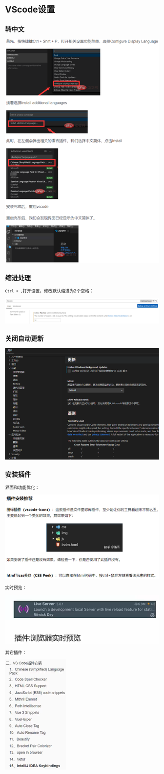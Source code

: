 # VScode设置

## 转中文

<img src="img/VScode设置/VScode转中文.png" alt="VScode转中文"  />

## 缩进处理

`Ctrl + ,`打开设置，修改默认缩进为2个空格：

![image-20241211175607197](img/VScode设置/image-20241211175607197.png)

## 关闭自动更新

<img src="img/VScode设置/关闭自动更新.png" alt="关闭自动更新"  />

## 安装插件

界面和功能优化：

<img src="img/VScode设置/插件推荐.png" alt="插件推荐" style="zoom: 80%;" />

实时预览：

<img src="img/VScode设置/image-20221127222007072.png" alt="image-20221127222007072" style="zoom: 67%;" />

其它插件：

<img src="img/VScode设置/image-20230724101854302.png" alt="image-20230724101854302" style="zoom: 67%;" />
